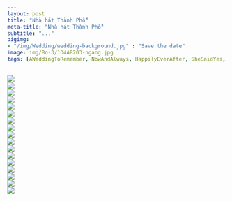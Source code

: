 ```yaml
---
layout: post
title: "Nhà hát Thành Phố"
meta-title: "Nhà hát Thành Phố"
subtitle: "..."
bigimg:
- "/img/Wedding/wedding-background.jpg" : "Save the date"
image: img/Bo-3/1D4A8203-ngang.jpg
tags: [AWeddingToRemember, NowAndAlways, HappilyEverAfter, SheSaidYes, LoveAlways, BabyJustSayYes]
---
```


<div class="post-img-post"><img src="/img/Bo-3/1D4A8083.webp"><br></div>
<div class="post-img-post"><img src="/img/Bo-3/1D4A8093.webp"><br></div>
<div class="post-img-post"><img src="/img/Bo-3/1D4A8033.webp"><br></div>

<div class="post-img-post"><img src="/img/Bo-3/1D4A8149.webp"><br></div>
<div class="post-img-post"><img src="/img/Bo-3/1D4A8167.webp"><br></div>
<div class="post-img-post"><img src="/img/Bo-3/1D4A8206.webp"><br></div>
<div class="post-img-post"><img src="/img/Bo-3/1D4A8216.webp"><br></div>
<div class="post-img-post"><img src="/img/Bo-3/1D4A8218.webp"><br></div>
<div class="post-img-post"><img src="/img/Bo-3/1D4A8225.webp"><br></div>
<div class="post-img-post"><img src="/img/Bo-3/1D4A8231.webp"><br></div>
<div class="post-img-post"><img src="/img/Bo-3/1D4A7982.webp"><br></div>
<div class="post-img-post"><img src="/img/Bo-3/1D4A8007.webp"><br></div>
<div class="post-img-post"><img src="/img/Bo-3/1D4A8017.webp"><br></div>
<div class="post-img-post"><img src="/img/Bo-3/1D4A8053.webp"><br></div>


<div class="post-img-post"><img src="/img/Bo-3/1D4A8171.webp"><br></div>
<div class="post-img-post"><img src="/img/Bo-3/1D4A8180.webp"><br></div>
<div class="post-img-post"><img src="/img/Bo-3/1D4A8203.webp"><br></div>

